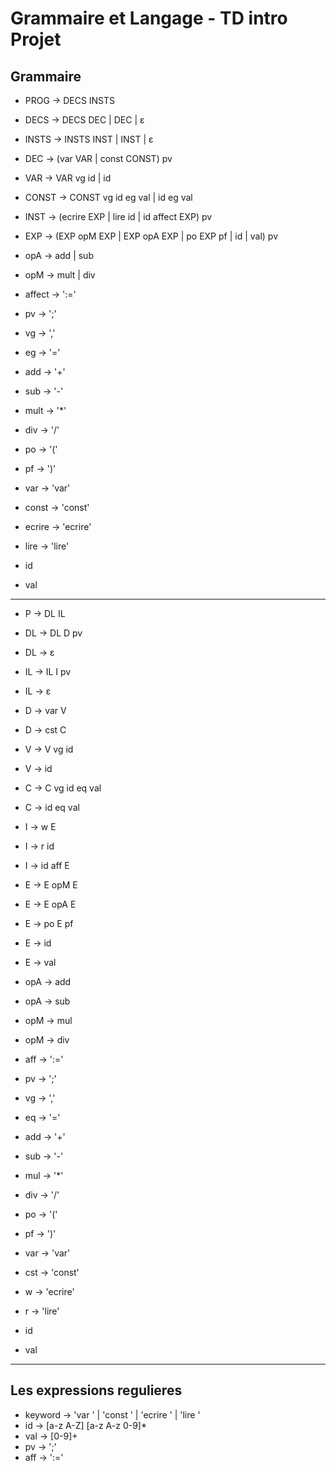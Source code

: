 Grammaire et Langage - TD intro Projet
======================================

Grammaire
---------

* PROG → DECS INSTS
* DECS → DECS DEC | DEC | ε
* INSTS → INSTS INST | INST | ε

* DEC → (var VAR | const CONST) pv
* VAR → VAR vg id | id
* CONST → CONST vg id eg val | id eg val
* INST → (ecrire EXP | lire id | id affect EXP) pv
* EXP → (EXP opM EXP | EXP opA EXP | po EXP pf | id | val) pv
* opA → add | sub
* opM → mult | div

* affect → ':='
* pv → ';'
* vg → ','
* eg → '='
* add → '+'
* sub → '-'
* mult → '*'
* div → '/'
* po → '('
* pf → ')'
* var → 'var'
* const → 'const'
* ecrire → 'ecrire'
* lire → 'lire'
* id
* val

----------------

* P  → DL IL
* DL → DL D pv
* DL → ε
* IL → IL I pv
* IL → ε

* D → var V
* D → cst C
* V → V vg id
* V → id
* C → C vg id eq val
* C → id eq val
* I → w E
* I → r id
* I → id aff E
* E → E opM E
* E → E opA E
* E → po E pf
* E → id
* E → val
* opA → add
* opA → sub
* opM → mul
* opM → div

* aff → ':='
* pv  → ';'
* vg  → ','
* eq  → '='
* add → '+'
* sub → '-'
* mul → '*'
* div → '/'
* po  → '('
* pf  → ')'
* var → 'var'
* cst → 'const'
* w   → 'ecrire'
* r   → 'lire'
* id
* val

----------------

Les expressions regulieres
--------------------------

* keyword → 'var ' | 'const ' | 'ecrire ' | 'lire '
* id  → \[a-z A-Z] \[a-z A-z 0-9]*
* val → [0-9]+
* pv  → ';'
* aff → ':='